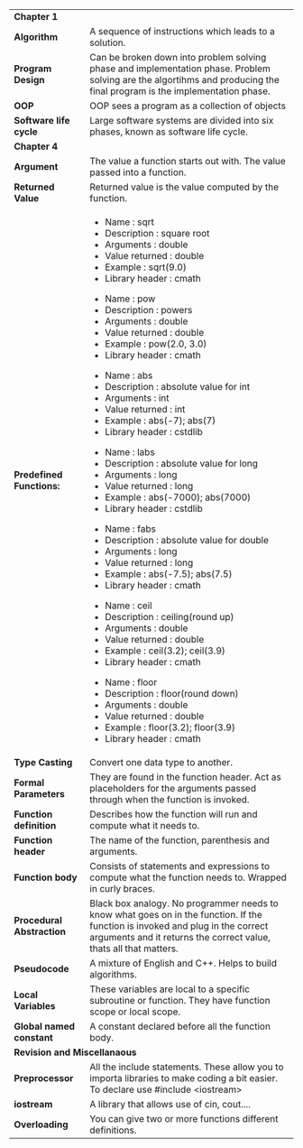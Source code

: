 <table>
	<tr>
		<td colspan="3"><b>Chapter 1</b></td>
	</tr>
	<tr>
		<td><b>Algorithm</b></td>
		<td colspan="2">A sequence of instructions which leads to a solution.</td>
	</tr>
	<tr>
		<td><b>Program Design</b></td>
		<td colspan="2">Can be broken down into problem solving phase and implementation phase. Problem solving are the algortihms and producing the final program is the implementation phase.</td>
	</tr>
	<tr>
		<td><b>OOP</b></td>
		<td colspan="2">OOP sees a program as a collection of objects</td>
	</tr>
	<tr>
		<td><b>Software life cycle</b></td>
		<td colspan="2">Large software systems are divided into six phases, known as software life cycle.</td>
	</tr>
	<tr>
		<td colspan="3"><b>Chapter 4</b></td>
	</tr>
	<tr>
		<td><b>Argument</b></td>
		<td colspan="2">The value a function starts out with. The value passed into a function.</td>
	</tr>
	<tr>
		<td><b>Returned Value</b></td>
		<td colspan="2">Returned value is the value computed by the function.</td>
	</tr>
	<tr>
		<td><b>Predefined Functions:</b></td>
		<td colspan="2">
			<ul>
				<li>Name 			: sqrt</li>
				<li>Description		: square root</li>
				<li>Arguments		: double</li>
				<li>Value returned	: double</li>
				<li>Example 		: sqrt(9.0)</li>
				<li>Library header 	: cmath</li>
			</ul>
			<ul>
				<li>Name 			: pow</li>
				<li>Description		: powers</li>
				<li>Arguments		: double</li>
				<li>Value returned	: double</li>
				<li>Example 		: pow(2.0, 3.0)</li>
				<li>Library header 	: cmath</li>
			</ul>
			<ul>
				<li>Name 			: abs</li>
				<li>Description		: absolute value for int</li>
				<li>Arguments		: int</li>
				<li>Value returned	: int</li>
				<li>Example 		: abs(-7); abs(7)</li>
				<li>Library header 	: cstdlib</li>
			</ul>
			<ul>
				<li>Name 			: labs</li>
				<li>Description		: absolute value for long</li>
				<li>Arguments		: long</li>
				<li>Value returned	: long</li>
				<li>Example 		: abs(-7000); abs(7000)</li>
				<li>Library header 	: cstdlib</li>
			</ul>
			<ul>
				<li>Name 			: fabs</li>
				<li>Description		: absolute value for double</li>
				<li>Arguments		: long</li>
				<li>Value returned	: long</li>
				<li>Example 		: abs(-7.5); abs(7.5)</li>
				<li>Library header 	: cmath</li>
			</ul>
			<ul>
				<li>Name 			: ceil</li>
				<li>Description		: ceiling(round up)</li>
				<li>Arguments		: double</li>
				<li>Value returned	: double</li>
				<li>Example 		: ceil(3.2); ceil(3.9)</li>
				<li>Library header 	: cmath</li>
			</ul>
			<ul>
				<li>Name 			: floor</li>
				<li>Description		: floor(round down)</li>
				<li>Arguments		: double</li>
				<li>Value returned	: double</li>
				<li>Example 		: floor(3.2); floor(3.9)</li>
				<li>Library header 	: cmath</li>
			</ul>
		</td>
	</tr>
	<tr>
		<td><b>Type Casting</b></td>
		<td colspan="2">Convert one data type to another.</td>
	</tr>
	<tr>
		<td><b>Formal Parameters</b></td>
		<td colspan="2">They are found in the function header. Act as placeholders for the arguments passed through when the function is invoked.</td>
	</tr>
	<tr>
		<td><b>Function definition</b></td>
		<td colspan="2">Describes how the function will run and compute what it needs to.</td>
	</tr>
	<tr>
		<td><b>Function header</b></td>
		<td colspan="2">The name of the function, parenthesis and arguments.</td>
	</tr>
	<tr>
		<td><b>Function body</b></td>
		<td colspan="2">Consists of statements and expressions to compute what the function needs to. Wrapped in curly braces.</td>
	</tr>
	<tr>
		<td><b>Procedural Abstraction</b></td>
		<td colspan="2">Black box analogy. No programmer needs to know what goes on in the function. If the function is invoked and plug in the correct arguments and it returns the correct value, thats all that matters.</td>
	</tr>
	<tr>
		<td><b>Pseudocode</b></td>
		<td colspan="2">A mixture of English and C++. Helps to build algorithms.</td>
	</tr>
	<tr>
		<td><b>Local Variables</b></td>
		<td colspan="2">These variables are local to a specific subroutine or function. They have function scope or local scope.</td>
	</tr>
	<tr>
		<td><b>Global named constant</b></td>
		<td colspan="2">A constant declared before all the function body.</td>
	</tr>
	<tr>
		<td colspan="3"><b>Revision and Miscellanaous</b></td>
	</tr>
	<tr>
		<td><b>Preprocessor</b></td>
		<td colspan="2">All the include statements. These allow you to importa libraries to make coding a bit easier. 
		To declare use #include &lt;iostream&gt; </td>
	</tr>
	<tr>
		<td><b>iostream</b></td>
		<td colspan="2">A library that allows use of cin, cout....</td>
	</tr>
	<tr>
		<td><b>Overloading</b></td>
		<td colspan="2">You can give two or more functions different definitions.</td>
	</tr>
</table>